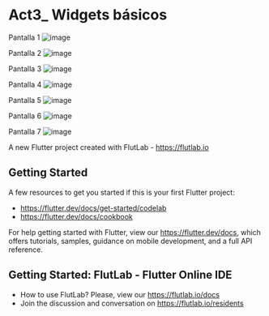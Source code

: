 # Act3_ Widgets básicos
Pantalla 1
![image](https://github.com/user-attachments/assets/25d29981-11df-41cc-a2e7-76fe3eed2964)


Pantalla 2
![image](https://github.com/user-attachments/assets/dac25748-2234-4d9c-aca7-3046b5ee06fd)

Pantalla 3
![image](https://github.com/user-attachments/assets/349fc549-051d-405d-8bdd-162afbeaf51b)

Pantalla 4
![image](https://github.com/user-attachments/assets/bab7bc1f-132e-438c-9c8d-5e4090c66cd7)

Pantalla 5
![image](https://github.com/user-attachments/assets/990c181e-8ed1-42ac-8efd-63c3ec56984d)

Pantalla 6
![image](https://github.com/user-attachments/assets/2158c9bb-2727-4590-b951-892d5926d1c5)

Pantalla 7
![image](https://github.com/user-attachments/assets/8f0d0ff8-135d-4e2d-9e72-a913b8966d8a)


A new Flutter project created with FlutLab - https://flutlab.io

## Getting Started

A few resources to get you started if this is your first Flutter project:

- https://flutter.dev/docs/get-started/codelab
- https://flutter.dev/docs/cookbook

For help getting started with Flutter, view our
https://flutter.dev/docs, which offers tutorials,
samples, guidance on mobile development, and a full API reference.

## Getting Started: FlutLab - Flutter Online IDE

- How to use FlutLab? Please, view our https://flutlab.io/docs
- Join the discussion and conversation on https://flutlab.io/residents
